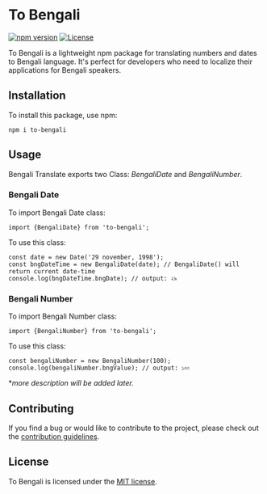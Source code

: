 # To Bengali

[![npm version](https://img.shields.io/npm/v/to-bengali.svg)](https://www.npmjs.com/package/to-bengali)
[![License](https://img.shields.io/npm/l/to-bengali.svg)](https://github.com/Tanbinhimel/to-bengali/blob/main/LICENSE)

To Bengali is a lightweight npm package for translating numbers and dates to Bengali language. It's perfect for
developers who need to localize their applications for Bengali speakers.

## Installation

To install this package, use npm:

```shell
npm i to-bengali
```

## Usage

Bengali Translate exports two Class: *BengaliDate* and *BengaliNumber*.

### Bengali Date
To import Bengali Date class:

```shell
import {BengaliDate} from 'to-bengali';
```

To use this class:
```shell
const date = new Date('29 november, 1998');
const bngDateTime = new BengaliDate(date); // BengaliDate() will return current date-time
console.log(bngDateTime.bngDate); // output: ২৯
```

### Bengali Number
To import Bengali Number class:

```shell
import {BengaliNumber} from 'to-bengali';
```

To use this class:
```shell
const bengaliNumber = new BengaliNumber(100);
console.log(bengaliNumber.bngValue); // output: ১০০
```

**more description will be added later.*

## Contributing
If you find a bug or would like to contribute to the project, please check out the [contribution guidelines](CONTRIBUTION.md).

## License
To Bengali is licensed under the [MIT license](LICENSE).
